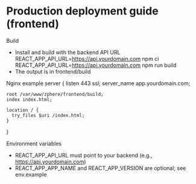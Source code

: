 # Production deployment guide (frontend)

Build
- Install and build with the backend API URL
  REACT_APP_API_URL=https://api.yourdomain.com npm ci
  REACT_APP_API_URL=https://api.yourdomain.com npm run build
- The output is in frontend/build

Nginx example
  server {
    listen 443 ssl;
    server_name app.yourdomain.com;

    root /var/www/zphere/frontend/build;
    index index.html;

    location / {
      try_files $uri /index.html;
    }
  }

Environment variables
- REACT_APP_API_URL must point to your backend (e.g., https://api.yourdomain.com)
- REACT_APP_APP_NAME and REACT_APP_VERSION are optional; see env.example

